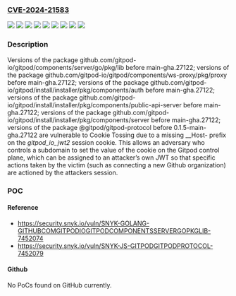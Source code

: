 ### [CVE-2024-21583](https://cve.mitre.org/cgi-bin/cvename.cgi?name=CVE-2024-21583)
![](https://img.shields.io/static/v1?label=Product&message=%40gitpod%2Fgitpod-protocol&color=blue)
![](https://img.shields.io/static/v1?label=Product&message=github.com%2Fgitpod-io%2Fgitpod%2Fcomponents%2Fserver%2Fgo%2Fpkg%2Flib&color=blue)
![](https://img.shields.io/static/v1?label=Product&message=github.com%2Fgitpod-io%2Fgitpod%2Fcomponents%2Fws-proxy%2Fpkg%2Fproxy&color=blue)
![](https://img.shields.io/static/v1?label=Product&message=github.com%2Fgitpod-io%2Fgitpod%2Finstall%2Finstaller%2Fpkg%2Fcomponents%2Fauth&color=blue)
![](https://img.shields.io/static/v1?label=Product&message=github.com%2Fgitpod-io%2Fgitpod%2Finstall%2Finstaller%2Fpkg%2Fcomponents%2Fpublic-api-server&color=blue)
![](https://img.shields.io/static/v1?label=Product&message=github.com%2Fgitpod-io%2Fgitpod%2Finstall%2Finstaller%2Fpkg%2Fcomponents%2Fserver&color=blue)
![](https://img.shields.io/static/v1?label=Version&message=0%3C%200.1.5-main-gha.27122%20&color=brighgreen)
![](https://img.shields.io/static/v1?label=Version&message=0%3C%20main-gha.27122%20&color=brighgreen)
![](https://img.shields.io/static/v1?label=Vulnerability&message=Cookie%20Tossing&color=brighgreen)

### Description

Versions of the package github.com/gitpod-io/gitpod/components/server/go/pkg/lib before main-gha.27122; versions of the package github.com/gitpod-io/gitpod/components/ws-proxy/pkg/proxy before main-gha.27122; versions of the package github.com/gitpod-io/gitpod/install/installer/pkg/components/auth before main-gha.27122; versions of the package github.com/gitpod-io/gitpod/install/installer/pkg/components/public-api-server before main-gha.27122; versions of the package github.com/gitpod-io/gitpod/install/installer/pkg/components/server before main-gha.27122; versions of the package @gitpod/gitpod-protocol before 0.1.5-main-gha.27122 are vulnerable to Cookie Tossing due to a missing __Host- prefix on the _gitpod_io_jwt2_ session cookie. This allows an adversary who controls a subdomain to set the value of the cookie on the Gitpod control plane, which can be assigned to an attacker’s own JWT so that specific actions taken by the victim (such as connecting a new Github organization) are actioned by the attackers session.

### POC

#### Reference
- https://security.snyk.io/vuln/SNYK-GOLANG-GITHUBCOMGITPODIOGITPODCOMPONENTSSERVERGOPKGLIB-7452074
- https://security.snyk.io/vuln/SNYK-JS-GITPODGITPODPROTOCOL-7452079

#### Github
No PoCs found on GitHub currently.

